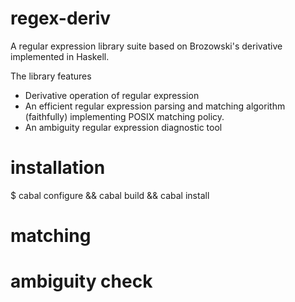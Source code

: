 regex-deriv
===========

A regular expression library suite based on Brozowski's derivative implemented in Haskell.

The library features 
- Derivative operation of regular expression
- An efficient regular expression parsing and matching algorithm (faithfully) implementing POSIX matching policy.
- An ambiguity regular expression diagnostic tool

installation
============
$ cabal configure && cabal build && cabal install

matching 
===========


ambiguity check
=============


